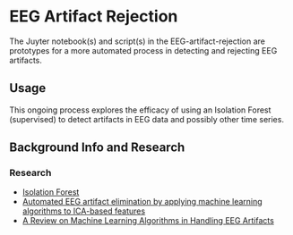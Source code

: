 # EEG Artifact Rejection

The Juyter notebook(s) and script(s) in the EEG-artifact-rejection are prototypes for a more automated process in detecting and rejecting EEG artifacts.

## Usage

This ongoing process explores the efficacy of using an Isolation Forest (supervised) to detect artifacts in EEG data and possibly other time series.

## Background Info and Research
### Research
  - [Isolation Forest](https://cs.nju.edu.cn/zhouzh/zhouzh.files/publication/icdm08b.pdf)
  - [Automated EEG artifact elimination by applying machine learning algorithms to ICA-based features](http://iopscience.iop.org/article/10.1088/1741-2552/aa69d1/meta)
  - [A Review on Machine Learning Algorithms in Handling EEG Artifacts](http://www.es.mdh.se/pdf_publications/3562.pdf)
